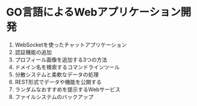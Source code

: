 # GO言語によるWebアプリケーション開発

1. WebSocketを使ったチャットアプリケーション
1. 認証機能の追加
1. プロフィール画像を追加する3つの方法
1. ドメイン名を検索するコマンドラインツール
1. 分散システムと柔軟なデータの処理
1. REST形式でデータや機能を公開する
1. ランダムなおすすめを提示するWebサービス
1. ファイルシステムのバックアップ
